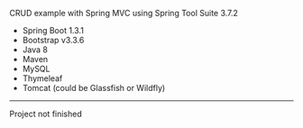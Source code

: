 CRUD example with Spring MVC using Spring Tool Suite 3.7.2

- Spring Boot 1.3.1
- Bootstrap v3.3.6
- Java 8
- Maven
- MySQL
- Thymeleaf
- Tomcat (could be Glassfish or Wildfly)

-------------
Project not finished

